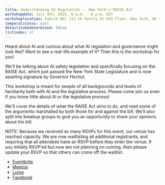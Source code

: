 ```yaml
---
title: Understanding AI Regulation -- New York's RAISE Act
workshopdate: July 9th, 2025, 6 p.m. - 8 p.m. EST
workshoplocation: Fabrik NYC (12-16 Vestry St 4th Floor, New York, NY 10013)
temporalstatus: past
detailstobedetermined: false
listindex: 47
---
```


Heard about AI and curious about what AI regulation and governance might look like? Want to see a real-life example of it? Then this is the workshop for you!

We'll be talking about AI safety legislation and specifically focusing on the RAISE Act, which just passed the New York State Legislature and is now awaiting signature by Governor Hochul.

This workshop is meant for people of all backgrounds and levels of familiarity both with AI and the legislative process. Please come join us even if you know little about AI or the legislative process!

We'll cover the details of what the RAISE Act aims to do, and read some of the arguments marshalled by both those for and against the bill. We'll also split into breakup groups to give you an opportunity to share your opinions about the bill.

NOTE: Because we received so many RSVPs for this event, our venue has reached capacity. We are now waitlisting all additional registrants, and requiring that all attendees have an RSVP before they enter the venue. If you initially RSVP'ed but now are not planning on coming, then please update your RSVP so that others can come off the waitlist.

+ [Eventbrite](https://www.eventbrite.com/e/understanding-ai-regulation-new-yorks-raise-act-tickets-1431753676789?aff=oddtdtcreator)
+ [Meetup](https://www.meetup.com/ai-safety-awareness-group-new-york-city/events/308620420/)
+ [Luma](https://lu.ma/9tk9qiw4)
+ [Facebook](https://www.facebook.com/share/1H8HvRZywy/)
